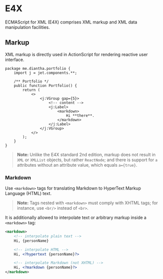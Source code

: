 # E4X

ECMAScript for XML (E4X) comprises XML markup and XML data manipulation facilities.

## Markup

XML markup is directly used in ActionScript for rendering reactive user interface.

```
package me.diantha.portfolio {
    import j = jet.components.**;
 
    /** Portfolio */
    public function Portfolio() {
        return (
            <>
                <j:VGroup gap={5}>
                    <!-- content -->
                    <j:Label>
                        <markdown>
                            Hi **there**.
                        </markdown>
                    </j:Label>
                </j:VGroup>
            </>
        );
    }
}
```

> **Note:** Unlike the E4X standard 2nd edition, markup does not result in `XML` or `XMLList` objects, but rather `ReactNode`; and there is support for `a` attributes without an attribute value, which equals `a={true}`.

### Markdown

Use `<markdown>` tags for translating Markdown to HyperText Markup Language (HTML) text.

> **Note:** Tags nested with `<markdown>` must comply with XHTML tags; for instance, use `<br/>` instead of `<br>`.

It is additionally allowed to interpolate text or arbitrary markup inside a `<markdown>` tag:

```xml
<markdown>
    <!-- interpolate plain text -->
    Hi, {personName}

    <!-- interpolate HTML -->
    Hi, <?hypertext {personName}?>

    <!-- interpolate Markdown (not XHTML) -->
    Hi, <?markdown {personName}?>
</markdown>
```